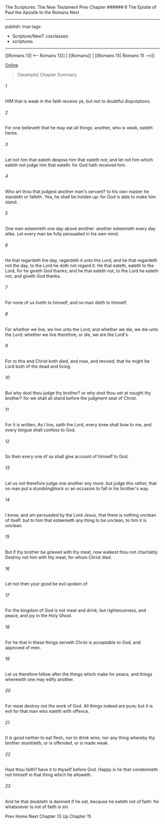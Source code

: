 The Scriptures: The New Testament
Prev
Chapter ###### 6
The Epistle of Paul the Apostle to the Romans
Next

---
publish: true
tags:
  - Scripture/NewT
cssclasses:
  - scriptures
---
[[Romans 13| <-- Romans 13]] | [[Romans]] | [[Romans 15| Romans 15 -->]]

[Online](https://churchofjesuschrist.org/study/scriptures/nt/rom/14?lang=eng)

>[!example] Chapter Summary
>
###### 1
HIM that is weak in the faith receive ye, but not to doubtful disputations.
###### 2
For one believeth that he may eat all things: another, who is weak, eateth herbs.
###### 3
Let not him that eateth despise him that eateth not; and let not him which eateth not judge him that eateth: for God hath received him.
###### 4
Who art thou that judgest another man's servant? to his own master he standeth or falleth. Yea, he shall be holden up: for God is able to make him stand.
###### 5
One man esteemeth one day above another: another esteemeth every day alike. Let every man be fully persuaded in his own mind.
###### 6
He that regardeth the day, regardeth it unto the Lord; and he that regardeth not the day, to the Lord he doth not regard it. He that eateth, eateth to the Lord, for he giveth God thanks; and he that eateth not, to the Lord he eateth not, and giveth God thanks.
###### 7
For none of us liveth to himself, and no man dieth to himself.
###### 8
For whether we live, we live unto the Lord; and whether we die, we die unto the Lord: whether we live therefore, or die, we are the Lord's.
###### 9
For to this end Christ both died, and rose, and revived, that he might be Lord both of the dead and living.
###### 10
But why dost thou judge thy brother? or why dost thou set at nought thy brother? for we shall all stand before the judgment seat of Christ.
###### 11
For it is written, As I live, saith the Lord, every knee shall bow to me, and every tongue shall confess to God.
###### 12
So then every one of us shall give account of himself to God.
###### 13
Let us not therefore judge one another any more: but judge this rather, that no man put a stumblingblock or an occasion to fall in his brother's way.
###### 14
I know, and am persuaded by the Lord Jesus, that there is nothing unclean of itself: but to him that esteemeth any thing to be unclean, to him it is unclean.
###### 15
But if thy brother be grieved with thy meat, now walkest thou not charitably. Destroy not him with thy meat, for whom Christ died.
###### 16
Let not then your good be evil spoken of:
###### 17
For the kingdom of God is not meat and drink; but righteousness, and peace, and joy in the Holy Ghost.
###### 18
For he that in these things serveth Christ is acceptable to God, and approved of men.
###### 19
Let us therefore follow after the things which make for peace, and things wherewith one may edify another.
###### 20
For meat destroy not the work of God. All things indeed are pure; but it is evil for that man who eateth with offence.
###### 21
It is good neither to eat flesh, nor to drink wine, nor any thing whereby thy brother stumbleth, or is offended, or is made weak.
###### 22
Hast thou faith? have it to thyself before God. Happy is he that condemneth not himself in that thing which he alloweth.
###### 23
And he that doubteth is damned if he eat, because he eateth not of faith: for whatsoever is not of faith is sin.

Prev
Home
Next
Chapter 13
Up
Chapter 15



